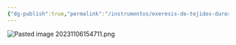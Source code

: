 ```yaml
---
{"dg-publish":true,"permalink":"/instrumentos/exeresis-de-tejidos-duros/botadores-en-t-pott/"}
---
```


![Pasted image 20231106154711.png](/img/user/Sem-1/Cirugia%20Bucal%20I/Medias/Pasted%20image%2020231106154711.png)